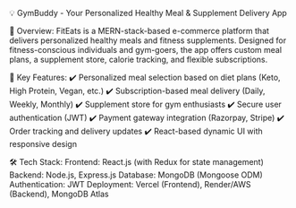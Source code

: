 💡 GymBuddy - Your Personalized Healthy Meal &amp; Supplement Delivery App

🚀 Overview:
FitEats is a MERN-stack-based e-commerce platform that delivers personalized healthy meals and fitness supplements. Designed for fitness-conscious individuals and gym-goers, the app offers custom meal plans, a supplement store, calorie tracking, and flexible subscriptions.

🔑 Key Features:
✔️ Personalized meal selection based on diet plans (Keto, High Protein, Vegan, etc.)
✔️ Subscription-based meal delivery (Daily, Weekly, Monthly)
✔️ Supplement store for gym enthusiasts
✔️ Secure user authentication (JWT)
✔️ Payment gateway integration (Razorpay, Stripe)
✔️ Order tracking and delivery updates
✔️ React-based dynamic UI with responsive design

🛠 Tech Stack:
Frontend: React.js (with Redux for state management)
Backend: Node.js, Express.js
Database: MongoDB (Mongoose ODM)
Authentication: JWT
Deployment: Vercel (Frontend), Render/AWS (Backend), MongoDB Atlas
